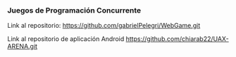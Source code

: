 ### Juegos de Programación Concurrente

Link al repositorio: https://github.com/gabrielPelegri/WebGame.git

Link al repositorio de aplicación Android https://github.com/chiarab22/UAX-ARENA.git

